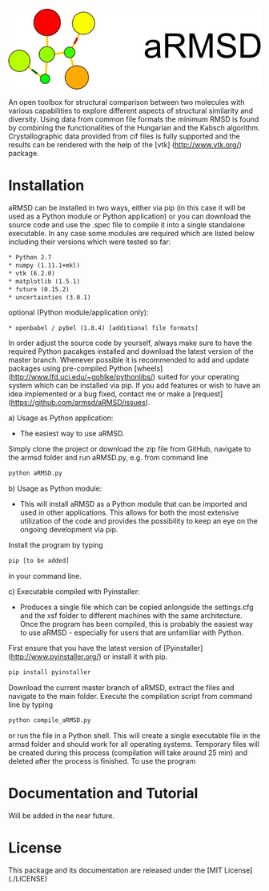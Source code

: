 
![alt tag](./aRMSD_logo.png)

An open toolbox for structural comparison between two molecules with various capabilities to explore different aspects of structural similarity and diversity. Using data from common file formats the minimum RMSD is found by combining the functionalities of the Hungarian and the Kabsch algorithm. Crystallographic data provided from cif files is fully supported and the results can be rendered with the help of the [vtk] (http://www.vtk.org/) package. 

# Installation
aRMSD can be installed in two ways, either via pip (in this case it will be used as a Python module or Python application) or you can download the source code and use the .spec file to compile it into a single standalone executable. In any case some modules are required which are listed below including their versions which were tested so far:

    * Python 2.7
    * numpy (1.11.1+mkl)
    * vtk (6.2.0)
    * matplotlib (1.5.1)
    * future (0.15.2)
    * uncertainties (3.0.1)

optional (Python module/application only):

    * openbabel / pybel (1.8.4) [additional file formats]

In order adjust the source code by yourself, always make sure to have the required Python pacakges installed and download the latest version of the master branch. Whenever possible it is recommended to add and update packages using pre-compiled Python [wheels] (http://www.lfd.uci.edu/~gohlke/pythonlibs/) suited for your operating system which can be installed via pip. If you add features or wish to have an idea implemented or a bug fixed, contact me or make a [request] (https://github.com/armsd/aRMSD/issues).

a) Usage as Python application:

- The easiest way to use aRMSD.

Simply clone the project or download the zip file from GitHub, navigate to the armsd folder and run aRMSD.py, e.g. from command line

```bash
python aRMSD.py
```

b) Usage as Python module:

- This will install aRMSD as a Python module that can be imported and used in other applications. This allows for both the most extensive utilization of the code and provides the possibility to keep an eye on the ongoing development via pip.

Install the program by typing

```bash
pip [to be added]
```

in your command line.

c) Executable compiled with Pyinstaller:

- Produces a single file which can be copied anlongside the settings.cfg and the xsf folder to different machines with the same architecture. Once the program has been compiled, this is probably the easiest way to use aRMSD - especially for users that are unfamiliar with Python. 

First ensure that you have the latest version of [Pyinstaller] (http://www.pyinstaller.org/) or install it with pip.

```bash
pip install pyinstaller
```

Download the current master branch of aRMSD, extract the files and navigate to the main folder. Execute the compilation script from command line by typing

```bash
python compile_aRMSD.py
```
or run the file in a Python shell. This will create a single executable file in the armsd folder and should work for all operating systems. Temporary files will be created during this process (compilation will take around 25 min) and deleted after the process is finished. To use the program

# Documentation and Tutorial
Will be added in the near future.

# License
This package and its documentation are released under the [MIT License] (./LICENSE)
